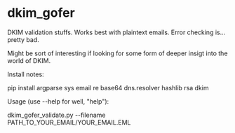 # dkim_gofer
DKIM validation stuffs. Works best with plaintext emails. Error checking is... pretty bad.

Might be sort of interesting if looking for some form of deeper insigt into the world of DKIM.

Install notes:

pip install argparse sys email re base64 dns.resolver hashlib rsa dkim

Usage (use --help for well, "help"):

dkim_gofer_validate.py --filename PATH_TO_YOUR_EMAIL/YOUR_EMAIL.EML

